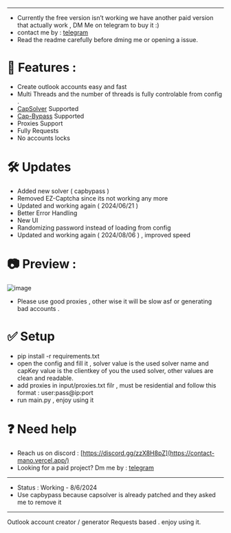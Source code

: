 -----------
- Currently the free version isn’t working we have another paid version that actually work , DM Me on telegram to buy it :)
- contact me by : [telegram](https://contact-mano.vercel.app/)
- Read the readme carefully before dming me or opening a issue.
# 🚀 Features : 
- Create outlook accounts easy and fast
- Multi Threads and the number of threads is fully controlable from config . 
- [CapSolver](https://www.capsolver.com/?utm_source=github&utm_medium=exploited) Supported
- [Cap-Bypass](https://capbypass.com) Supported
- Proxies Support 
- Fully Requests 
- No accounts locks 

# 🛠 Updates 
- Added new solver ( capbypass )
- Removed EZ-Captcha since its not working any more
- Updated and working again ( 2024/06/21 )
- Better Error Handling
- New UI
- Randomizing password instead of loading from config
- Updated and working again ( 2024/08/06 ) , improved speed
# 📷 Preview :
![image](https://github.com/Exploited7/outlook-account-creator/assets/143853197/e1c96825-4503-4045-a2eb-419c2a89a9d8)
- Please use good proxies , other wise it will be slow asf or generating bad accounts .

# ✅ Setup
- pip install -r requirements.txt
- open the config and fill it , solver value is the used solver name and capKey value is the clientkey of you the used solver, other values are clean and readable.
- add proxies in input/proxies.txt filr , must be residential and follow this format : user:pass@ip:port
- run main.py , enjoy using it

# ❓ Need help 
- Reach us on discord : [https://discord.gg/zzX8H8pZ](https://contact-mano.vercel.app/)
- Looking for a paid project? Dm me by : [telegram](https://contact-mano.vercel.app/)
-----------
- Status : Working - 8/6/2024
- Use capbypass because capsolver is already patched and they asked me to remove it 
-----------
Outlook account creator / generator Requests based . enjoy using it.

